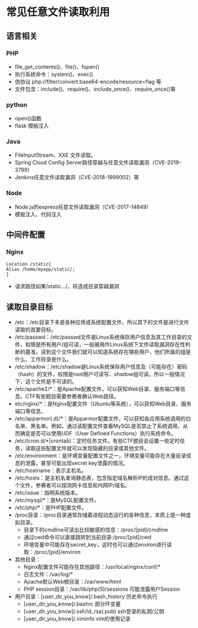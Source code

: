 # 常见任意文件读取利用
## 语言相关
### PHP
- file_get_contents()、file()、fopen()
- 执行系统命令：system()、exec()
- 伪协议 php://filter/convert.base64-encode/resource=flag 等
- 文件包含：include()、require()、include_once()、require_once()等

### python
- open()函数
- flask 模板注入

### Java
- FileInputStream、XXE 文件读取。
- Spring Cloud Config Server路径穿越与任意文件读取漏洞（CVE-2019-3799）
- Jenkins任意文件读取漏洞（CVE-2018-1999002）等

### Node
- Node.js的express任意文件读取漏洞（CVE-2017-14849)
- 模板注入、代码注入

## 中间件配置

### Nginx
``` 
Location /static{
Alias /home/myapp/static/;
}
```
- 请求路径如果/static…/，将造成目录穿越漏洞



## 读取目录目标

- /etc：/etc目录下多是各种应用或系统配置文件，所以其下的文件是进行文件读取的首要目标。
- /etc/passwd：/etc/passwd文件是Linux系统保存用户信息及其工作目录的文件，权限是所有用户/组可读，一般被用作Linux系统下文件读取漏洞存在性判断的基准。读到这个文件我们就可以知道系统存在哪些用户、他们所属的组是什么、工作目录是什么。
- /etc/shadow：/etc/shadow是Linux系统保存用户信息及（可能存在）密码（hash）的文件，权限是root用户可读写、shadow组可读。所以一般情况下，这个文件是不可读的。
- /etc/apache2/*：是Apache配置文件，可以获知Web目录、服务端口等信息。CTF有些题目需要参赛者确认Web路径。
- etc/nginx/*：是Nginx配置文件（Ubuntu等系统），可以获知Web目录、服务端口等信息。
- /etc/apparmor(.d)/*：是Apparmor配置文件，可以获知各应用系统调用的白名单、黑名单。例如，通过读配置文件查看MySQL是否禁止了系统调用，从而确定是否可以使用UDF（User Defined Functions）执行系统命令。
- /etc/(cron.d/*|crontab)：定时任务文件。有些CTF题目会设置一些定时任务，读取这些配置文件就可以发现隐藏的目录或其他文件。
- /etc/environment：是环境变量配置文件之一。环境变量可能存在大量目录信息的泄露，甚至可能出现secret key泄露的情况。
- /etc/hostname：表示主机名。
- /etc/hosts：是主机名查询静态表，包含指定域名解析IP的成对信息。通过这个文件，参赛者可以探测网卡信息和内网IP/域名。
- /etc/issue：指明系统版本。
- /etc/mysql/*：是MySQL配置文件。
- /etc/php/*：是PHP配置文件。
- /proc目录：/proc目录通常存储着进程动态运行的各种信息，本质上是一种虚拟目录。
	- 目录下的cmdline可读出比较敏感的信息：/proc/[pid]/cmdline
	- 通过cwd命令可以直接跳转到当前目录:/proc/[pid]/cwd
	- 环境变量中可能存在secret_key，这时也可以通过environ进行读取：/proc/[pid]/environ
- 其他目录：
	- Nginx配置文件可能存在其他路径：/usr/local/nginx/conf/*
	- 日志文件：/var/log/*
	- Apache默认Web根目录：/var/www/html
	- PHP session目录：/var/lib/php(5)/sessions 可能泄露用户Session
- 用户目录：[user_dir_you_know]/.bash_history 历史命令执行
	- [user_dir_you_know]/.bashrc 部分环变量
	- [user_dir_you_know]/.ssh/id_rsa(.pub) ssh登录的私钥/公钥
	- [user_dir_you_know]/.viminfo vim的使用记录
